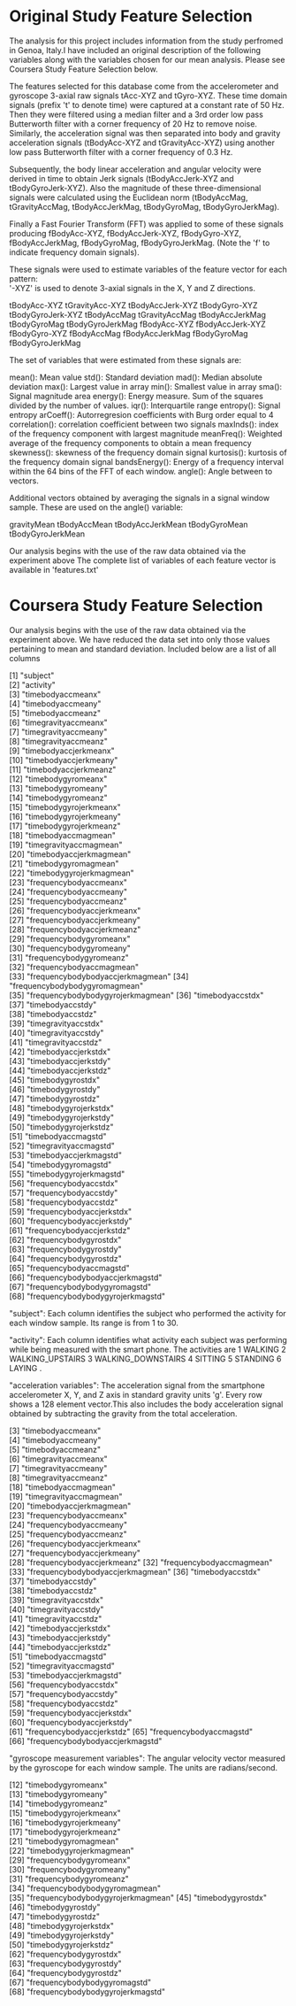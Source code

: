 
Original Study Feature Selection
================================

The analysis for this project includes information from the study perfromed in Genoa, Italy.I have included an original description of the following variables along with the variables chosen for our mean analysis. Please see Coursera Study
Feature Selection below.

The features selected for this database come from the accelerometer and gyroscope 3-axial raw signals tAcc-XYZ and tGyro-XYZ. These time domain signals (prefix 't' to denote time) were captured at a constant rate of 50 Hz. Then they were filtered using a median filter and a 3rd order low pass Butterworth filter with a corner frequency of 20 Hz to remove noise. Similarly, the acceleration signal was then separated into body and gravity acceleration signals (tBodyAcc-XYZ and tGravityAcc-XYZ) using another low pass Butterworth filter with a corner frequency of 0.3 Hz. 

Subsequently, the body linear acceleration and angular velocity were derived in time to obtain Jerk signals (tBodyAccJerk-XYZ and tBodyGyroJerk-XYZ). Also the magnitude of these three-dimensional signals were calculated using the Euclidean norm (tBodyAccMag, tGravityAccMag, tBodyAccJerkMag, tBodyGyroMag, tBodyGyroJerkMag). 

Finally a Fast Fourier Transform (FFT) was applied to some of these signals producing fBodyAcc-XYZ, fBodyAccJerk-XYZ, fBodyGyro-XYZ, fBodyAccJerkMag, fBodyGyroMag, fBodyGyroJerkMag. (Note the 'f' to indicate frequency domain signals). 

These signals were used to estimate variables of the feature vector for each pattern:  
'-XYZ' is used to denote 3-axial signals in the X, Y and Z directions.

tBodyAcc-XYZ
tGravityAcc-XYZ
tBodyAccJerk-XYZ
tBodyGyro-XYZ
tBodyGyroJerk-XYZ
tBodyAccMag
tGravityAccMag
tBodyAccJerkMag
tBodyGyroMag
tBodyGyroJerkMag
fBodyAcc-XYZ
fBodyAccJerk-XYZ
fBodyGyro-XYZ
fBodyAccMag
fBodyAccJerkMag
fBodyGyroMag
fBodyGyroJerkMag

The set of variables that were estimated from these signals are: 

mean(): Mean value
std(): Standard deviation
mad(): Median absolute deviation 
max(): Largest value in array
min(): Smallest value in array
sma(): Signal magnitude area
energy(): Energy measure. Sum of the squares divided by the number of values. 
iqr(): Interquartile range 
entropy(): Signal entropy
arCoeff(): Autorregresion coefficients with Burg order equal to 4
correlation(): correlation coefficient between two signals
maxInds(): index of the frequency component with largest magnitude
meanFreq(): Weighted average of the frequency components to obtain a mean frequency
skewness(): skewness of the frequency domain signal 
kurtosis(): kurtosis of the frequency domain signal 
bandsEnergy(): Energy of a frequency interval within the 64 bins of the FFT of each window.
angle(): Angle between to vectors.

Additional vectors obtained by averaging the signals in a signal window sample. These are used on the angle() variable:

gravityMean
tBodyAccMean
tBodyAccJerkMean
tBodyGyroMean
tBodyGyroJerkMean

Our analysis begins with the use of the raw data obtained via the experiment above
The complete list of variables of each feature vector is available in 'features.txt'

Coursera Study Feature Selection
=================================

Our analysis begins with the use of the raw data obtained via the experiment above. We have reduced the data set into
only those values pertaining to mean and standard deviation. Included below are a list of all columns


 [1] "subject"                         
 [2] "activity"                        
 [3] "timebodyaccmeanx"                
 [4] "timebodyaccmeany"                
 [5] "timebodyaccmeanz"                
 [6] "timegravityaccmeanx"             
 [7] "timegravityaccmeany"             
 [8] "timegravityaccmeanz"             
 [9] "timebodyaccjerkmeanx"            
[10] "timebodyaccjerkmeany"            
[11] "timebodyaccjerkmeanz"            
[12] "timebodygyromeanx"               
[13] "timebodygyromeany"               
[14] "timebodygyromeanz"               
[15] "timebodygyrojerkmeanx"           
[16] "timebodygyrojerkmeany"           
[17] "timebodygyrojerkmeanz"           
[18] "timebodyaccmagmean"              
[19] "timegravityaccmagmean"           
[20] "timebodyaccjerkmagmean"          
[21] "timebodygyromagmean"             
[22] "timebodygyrojerkmagmean"         
[23] "frequencybodyaccmeanx"           
[24] "frequencybodyaccmeany"           
[25] "frequencybodyaccmeanz"           
[26] "frequencybodyaccjerkmeanx"       
[27] "frequencybodyaccjerkmeany"       
[28] "frequencybodyaccjerkmeanz"       
[29] "frequencybodygyromeanx"          
[30] "frequencybodygyromeany"          
[31] "frequencybodygyromeanz"          
[32] "frequencybodyaccmagmean"         
[33] "frequencybodybodyaccjerkmagmean" 
[34] "frequencybodybodygyromagmean"    
[35] "frequencybodybodygyrojerkmagmean"
[36] "timebodyaccstdx"                 
[37] "timebodyaccstdy"                 
[38] "timebodyaccstdz"                 
[39] "timegravityaccstdx"              
[40] "timegravityaccstdy"              
[41] "timegravityaccstdz"              
[42] "timebodyaccjerkstdx"             
[43] "timebodyaccjerkstdy"             
[44] "timebodyaccjerkstdz"             
[45] "timebodygyrostdx"                
[46] "timebodygyrostdy"                
[47] "timebodygyrostdz"                
[48] "timebodygyrojerkstdx"            
[49] "timebodygyrojerkstdy"            
[50] "timebodygyrojerkstdz"            
[51] "timebodyaccmagstd"               
[52] "timegravityaccmagstd"            
[53] "timebodyaccjerkmagstd"           
[54] "timebodygyromagstd"              
[55] "timebodygyrojerkmagstd"          
[56] "frequencybodyaccstdx"            
[57] "frequencybodyaccstdy"            
[58] "frequencybodyaccstdz"            
[59] "frequencybodyaccjerkstdx"        
[60] "frequencybodyaccjerkstdy"        
[61] "frequencybodyaccjerkstdz"        
[62] "frequencybodygyrostdx"           
[63] "frequencybodygyrostdy"           
[64] "frequencybodygyrostdz"           
[65] "frequencybodyaccmagstd"          
[66] "frequencybodybodyaccjerkmagstd"  
[67] "frequencybodybodygyromagstd"     
[68] "frequencybodybodygyrojerkmagstd" 



"subject": Each column identifies the subject who performed the activity for each window sample. Its range is from 1 to            30.

"activity": Each column identifies what activity each subject was performing while being measured with the smart phone.
            The activities are 1 WALKING
 2 WALKING_UPSTAIRS 
3 WALKING_DOWNSTAIRS 
4 SITTING 
5 STANDING 
6 LAYING
.

 
"acceleration variables": The acceleration signal from the smartphone accelerometer X, Y, and Z axis in standard gravity units 'g'. Every row shows a 128 element vector.This also includes the body acceleration signal obtained by subtracting the gravity from the total acceleration.


 [3] "timebodyaccmeanx"                
 [4] "timebodyaccmeany"                
 [5] "timebodyaccmeanz"                
 [6] "timegravityaccmeanx"             
 [7] "timegravityaccmeany"             
 [8] "timegravityaccmeanz"             
 [18] "timebodyaccmagmean"              
 [19] "timegravityaccmagmean"           
 [20] "timebodyaccjerkmagmean"          
 [23] "frequencybodyaccmeanx"           
 [24] "frequencybodyaccmeany"           
 [25] "frequencybodyaccmeanz"           
 [26] "frequencybodyaccjerkmeanx"       
 [27] "frequencybodyaccjerkmeany"       
 [28] "frequencybodyaccjerkmeanz" 
 [32] "frequencybodyaccmagmean"         
 [33] "frequencybodybodyaccjerkmagmean"
 [36] "timebodyaccstdx"                 
 [37] "timebodyaccstdy"                 
 [38] "timebodyaccstdz"                 
 [39] "timegravityaccstdx"              
 [40] "timegravityaccstdy"              
 [41] "timegravityaccstdz"              
 [42] "timebodyaccjerkstdx"             
 [43] "timebodyaccjerkstdy"             
 [44] "timebodyaccjerkstdz"             
 [51] "timebodyaccmagstd"               
 [52] "timegravityaccmagstd"            
 [53] "timebodyaccjerkmagstd"           
 [56] "frequencybodyaccstdx"            
 [57] "frequencybodyaccstdy"            
 [58] "frequencybodyaccstdz"            
 [59] "frequencybodyaccjerkstdx"        
 [60] "frequencybodyaccjerkstdy"        
 [61] "frequencybodyaccjerkstdz" 
 [65] "frequencybodyaccmagstd"          
 [66] "frequencybodybodyaccjerkmagstd"  

"gyroscope measurement variables": The angular velocity vector measured by the gyroscope for each window sample. The units are radians/second.
            
 
[12] "timebodygyromeanx"               
[13] "timebodygyromeany"               
[14] "timebodygyromeanz"               
[15] "timebodygyrojerkmeanx"           
[16] "timebodygyrojerkmeany"           
[17] "timebodygyrojerkmeanz"   
[21] "timebodygyromagmean"             
[22] "timebodygyrojerkmagmean"            
[29] "frequencybodygyromeanx"          
[30] "frequencybodygyromeany"          
[31] "frequencybodygyromeanz"          
[34] "frequencybodybodygyromagmean"    
[35] "frequencybodybodygyrojerkmagmean"
[45] "timebodygyrostdx"                
[46] "timebodygyrostdy"                
[47] "timebodygyrostdz"                
[48] "timebodygyrojerkstdx"            
[49] "timebodygyrojerkstdy"            
[50] "timebodygyrojerkstdz"            
[62] "frequencybodygyrostdx"           
[63] "frequencybodygyrostdy"           
[64] "frequencybodygyrostdz"           
[67] "frequencybodybodygyromagstd"     
[68] "frequencybodybodygyrojerkmagstd" 






